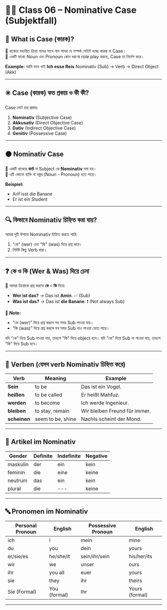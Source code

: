 # 🧑‍🏫 Class 06 – Nominative Case (Subjektfall)

## 📘 What is Case (কারক)?

🔹 বাক্যের মধ্যস্থিত ক্রিয়া পদের সাথে নাম পদের যে সম্পর্ক সেটাই হচ্ছে কারক বা Case। <br>
🔹 একটি বাক্যে Noun এবং Pronoun কোন ধরণের role play করছে, Case তা নির্দেশ করে।

**Example:**
আমি ভাত খাই
**Ich esse Reis**
Nominativ (Sub) → Verb → Direct Object (Akk)

---

## ✳️ Case (কারক) কত প্রকার ও কী কী?

Case মোট চার প্রকার:

1. **Nominativ** (Subjective Case)
2. **Akkusativ** (Direct Objective Case)
3. **Dativ** (Indirect Objective Case)
4. **Genitiv** (Possessive Case)

---

## 🟠 Nominativ Case

🔹 একটি বাক্যের **কর্তা** বা Subject কে **Nominativ** বলা হয়। <br>
🔹 এটি কোনো ব্যক্তি বা বস্তুর (Noun - Pronoun) হতে পারে।

**Beispiel:**

- Arif isst die Banane
- Er ist ein Student

---

## 🔍 কিভাবে Nominativ চিহ্নিত করা যায়?

আমরা দুটি উপায়ে Nominativ চিহ্নিত করতে পারি:

1. “কে” (wer) এবং “কি” (was) দিয়ে প্রশ্ন করে।
2. নির্দিষ্ট কিছু Verb দ্বারা।

---

## ❓ কে ও কি (Wer & Was) দিয়ে চেনা

🔹 আমরা ক্রিয়াকে প্রশ্ন করবো **কে** ও **কি** দিয়ে:

- **Wer ist das?** → Das ist **Amin**. ✅ (Sub)
- **Was ist das?** → Das ist **die Banane**. ❗ (Not always Sub)

📝 **Note:**

- “কে (wer)” দিয়ে প্রশ্ন করলে সব সময় Sub পাওয়া যায়।
- “কি (was)” দিয়ে প্রশ্ন করলে সব সময় Sub নাও পাওয়া যেতে পারে।

যদি “কে” দিয়ে Sub পাওয়া যায়, তাহলে “কি” দিয়ে object হবে।
যদি “কে” দিয়ে Sub না পাওয়া যায়, তাহলে “কি” দিয়ে Sub হবে।

---

## 🔧 Verben (যেসব verb Nominativ চিহ্নিত করে)

| Verb         | Meaning           | Example                       |
| ------------ | ----------------- | ----------------------------- |
| **Sein**     | to be             | Das ist ein Vogel.            |
| **heißen**   | to be called      | Er heißt Mahfuz.              |
| **werden**   | to become         | Ich werde Ingenieur.          |
| **bleiben**  | to stay, remain   | Wir bleiben Freund für immer. |
| **scheinen** | seem to be, shine | Nachts scheint der Mond.      |

---

## 📌 Artikel im Nominativ

| Gender   | Definite | Indefinite | Negative |
| -------- | -------- | ---------- | -------- |
| maskulin | der      | ein        | kein     |
| feminin  | die      | eine       | keine    |
| neutrum  | das      | ein        | kein     |
| plural   | die      | ---        | keine    |

---

## 🔤 Pronomen im Nominativ

| Personal Pronoun | English      | Possessive Pronoun | English        |
| ---------------- | ------------ | ------------------ | -------------- |
| ich              | I            | mein               | mine           |
| du               | you          | dein               | yours          |
| er/sie/es        | he/she/it    | sein/ihr/sein      | his/her/its    |
| wir              | we           | unser              | ours           |
| ihr              | you all      | euer               | yours          |
| sie              | they         | ihr                | theirs         |
| Sie (Formal)     | You (formal) | Ihr                | Yours (formal) |

---
